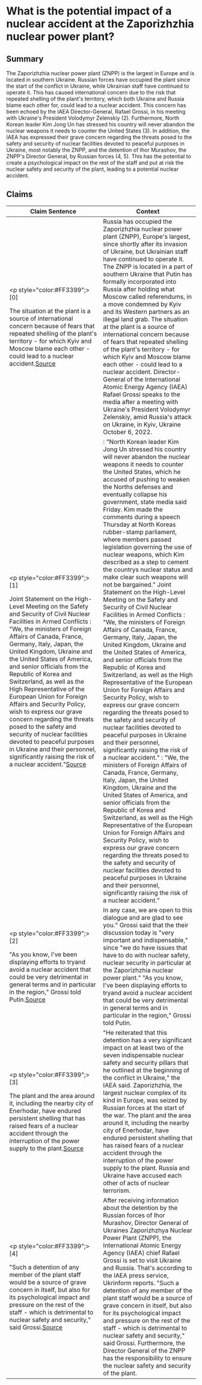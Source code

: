# What is the potential impact of a nuclear accident at the Zaporizhzhia nuclear power plant?

## Summary
The Zaporizhzhia nuclear power plant (ZNPP) is the largest in Europe and is located in southern Ukraine. Russian forces have occupied the plant since the start of the conflict in Ukraine, while Ukrainian staff have continued to operate it. This has caused international concern due to the risk that repeated shelling of the plant's territory, which both Ukraine and Russia blame each other for, could lead to a nuclear accident. This concern has been echoed by the IAEA Director-General, Rafael Grossi, in his meeting with Ukraine's President Volodymyr Zelenskiy (2). Furthermore, North Korean leader Kim Jong Un has stressed his country will never abandon the nuclear weapons it needs to counter the United States (3). In addition, the IAEA has expressed their grave concern regarding the threats posed to the safety and security of nuclear facilities devoted to peaceful purposes in Ukraine, most notably the ZNPP, and the detention of Ihor Murashov, the ZNPP's Director General, by Russian forces (4, 5). This has the potential to create a psychological impact on the rest of the staff and put at risk the nuclear safety and security of the plant, leading to a potential nuclear accident.

## Claims
| Claim Sentence | Context |
|---|---|
|<p style="color:#FF3399";>[0]</p>The situation at the plant is a source of international concern because of fears that repeated shelling of the plant's territory - for which Kyiv and Moscow blame each other - could lead to a nuclear accident.<a href="https://www.reuters.com/world/europe/iaea-chief-zaporizhzhia-nuclear-power-plant-is-ukrainian-facility-2022-10-06/" target="_blank">Source</a>| Russia has occupied the Zaporizhzhia nuclear power plant (ZNPP), Europe's largest, since shortly after its invasion of Ukraine, but Ukrainian staff have continued to operate it. The ZNPP is located in a part of southern Ukraine that Putin has formally incorporated into Russia after holding what Moscow called referendums, in a move condemned by Kyiv and its Western partners as an illegal land grab. The situation at the plant is a source of international concern because of fears that repeated shelling of the plant's territory - for which Kyiv and Moscow blame each other - could lead to a nuclear accident. Director-General of the International Atomic Energy Agency (IAEA) Rafael Grossi speaks to the media after a meeting with Ukraine's President Volodymyr Zelenskiy, amid Russia's attack on Ukraine, in Kyiv, Ukraine October 6, 2022.|
|<p style="color:#FF3399";>[1]</p>Joint Statement on the High-Level Meeting on the Safety and Security of Civil Nuclear Facilities in Armed Conflicts : "We, the ministers of Foreign Affairs of Canada, France, Germany, Italy, Japan, the United Kingdom, Ukraine and the United States of America, and senior officials from the Republic of Korea and Switzerland, as well as the High Representative of the European Union for Foreign Affairs and Security Policy, wish to express our grave concern regarding the threats posed to the safety and security of nuclear facilities devoted to peaceful purposes in Ukraine and their personnel, significantly raising the risk of a nuclear accident."<a href="https://www.stimson.org/2022/nuclear-security-news-and-member-updates-september-2022/" target="_blank">Source</a>| : "North Korean leader Kim Jong Un stressed his country will never abandon the nuclear weapons it needs to counter the United States, which he accused of pushing to weaken the Norths defenses and eventually collapse his government, state media said Friday. Kim made the comments during a speech Thursday at North Koreas rubber-stamp parliament, where members passed legislation governing the use of nuclear weapons, which Kim described as a step to cement the countrys nuclear status and make clear such weapons will not be bargained." Joint Statement on the High-Level Meeting on the Safety and Security of Civil Nuclear Facilities in Armed Conflicts : "We, the ministers of Foreign Affairs of Canada, France, Germany, Italy, Japan, the United Kingdom, Ukraine and the United States of America, and senior officials from the Republic of Korea and Switzerland, as well as the High Representative of the European Union for Foreign Affairs and Security Policy, wish to express our grave concern regarding the threats posed to the safety and security of nuclear facilities devoted to peaceful purposes in Ukraine and their personnel, significantly raising the risk of a nuclear accident." : "We, the ministers of Foreign Affairs of Canada, France, Germany, Italy, Japan, the United Kingdom, Ukraine and the United States of America, and senior officials from the Republic of Korea and Switzerland, as well as the High Representative of the European Union for Foreign Affairs and Security Policy, wish to express our grave concern regarding the threats posed to the safety and security of nuclear facilities devoted to peaceful purposes in Ukraine and their personnel, significantly raising the risk of a nuclear accident."|
|<p style="color:#FF3399";>[2]</p>"As you know, I've been displaying efforts to tryand avoid a nuclear accident that could be very detrimental in general terms and in particular in the region," Grossi told Putin.<a href="https://www.cnn.com/europe/live-news/russia-ukraine-war-news-10-11-22/h_18f979d7169ceeb276ae3a0ffc704a66" target="_blank">Source</a>| In any case, we are open to this dialogue and are glad to see you." Grossi said that the their discussion today is "very important and indispensable," since "we do have issues that have to do with nuclear safety, nuclear security in particular at the Zaporizhzhia nuclear power plant." "As you know, I've been displaying efforts to tryand avoid a nuclear accident that could be very detrimental in general terms and in particular in the region," Grossi told Putin.|
|<p style="color:#FF3399";>[3]</p>The plant and the area around it, including the nearby city of Enerhodar, have endured persistent shelling that has raised fears of a nuclear accident through the interruption of the power supply to the plant.<a href="https://www.cnn.com/europe/live-news/russia-ukraine-war-news-10-02-22/h_0ffb48ba822207b515d6d252c07cef5f" target="_blank">Source</a>| "He reiterated that this detention has a very significant impact on at least two of the seven indispensable nuclear safety and security pillars that he outlined at the beginning of the conflict in Ukraine," the IAEA said. Zaporizhzhia, the largest nuclear complex of its kind in Europe, was seized by Russian forces at the start of the war. The plant and the area around it, including the nearby city of Enerhodar, have endured persistent shelling that has raised fears of a nuclear accident through the interruption of the power supply to the plant. Russia and Ukraine have accused each other of acts of nuclear terrorism.|
|<p style="color:#FF3399";>[4]</p>"Such a detention of any member of the plant staff would be a source of grave concern in itself, but also for its psychological impact and pressure on the rest of the staff - which is detrimental to nuclear safety and security," said Grossi.<a href="https://www.ukrinform.net/rubric-economy/3584005-iaea-chief-to-visit-kyiv-moscow-next-week-following-abduction-of-znpp-chief-by-russian-forces.html" target="_blank">Source</a>| After receiving information about the detention by the Russian forces of Ihor Murashov, Director General of Ukraines Zaporizhzhya Nuclear Power Plant (ZNPP), the International Atomic Energy Agency (IAEA) chief Rafael Grossi is set to visit Ukraine and Russia. That's according to the IAEA press service, Ukrinform reports. "Such a detention of any member of the plant staff would be a source of grave concern in itself, but also for its psychological impact and pressure on the rest of the staff - which is detrimental to nuclear safety and security," said Grossi. Furthermore, the Director General of the ZNPP has the responsibility to ensure the nuclear safety and security of the plant.|
